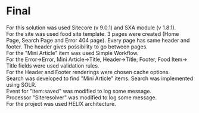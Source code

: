 # Final
For this solution was used Sitecore (v 9.0.1) and SXA module (v 1.8.1).<br>
For the site was used food site template. 3 pages were created (Home Page, Search Page and Error 404 page). Every page has same header and footer. The header gives possibility to go between pages.<br>
For the "Mini Article" item was used Simple Workflow.&nbsp;<br>
For the Error->Error, Mini Article->Title, Header->Title, Footer, Food Item-> Title fields were used validation rules.<br>
For the Header and Footer renderings were chosen cache options.<br>
Search was developed to find "Mini Article" items. Search was implemented using SOLR.<br>
Event for "item:saved" was modified to log some message.<br>
Processor "Siteresolver" was modified to log some message.<br>
For the project was used HELIX architecture.
